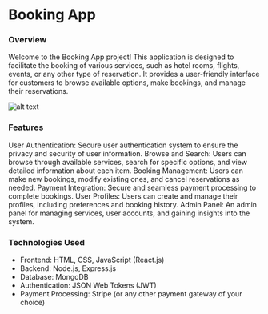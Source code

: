 # Booking App
### Overview
Welcome to the Booking App project! This application is designed to facilitate the booking of various services, such as hotel rooms, flights, events, or any other type of reservation. It provides a user-friendly interface for customers to browse available options, make bookings, and manage their reservations.

![alt text](https://github.com/[nghoaibao03]/[Booking-App-Project]/blob/[main]/Report/MainPage.png?raw=true)

### Features
User Authentication: Secure user authentication system to ensure the privacy and security of user information.
Browse and Search: Users can browse through available services, search for specific options, and view detailed information about each item.
Booking Management: Users can make new bookings, modify existing ones, and cancel reservations as needed.
Payment Integration: Secure and seamless payment processing to complete bookings.
User Profiles: Users can create and manage their profiles, including preferences and booking history.
Admin Panel: An admin panel for managing services, user accounts, and gaining insights into the system.

### Technologies Used
- Frontend: HTML, CSS, JavaScript (React.js)
- Backend: Node.js, Express.js
- Database: MongoDB
- Authentication: JSON Web Tokens (JWT)
- Payment Processing: Stripe (or any other payment gateway of your choice)
